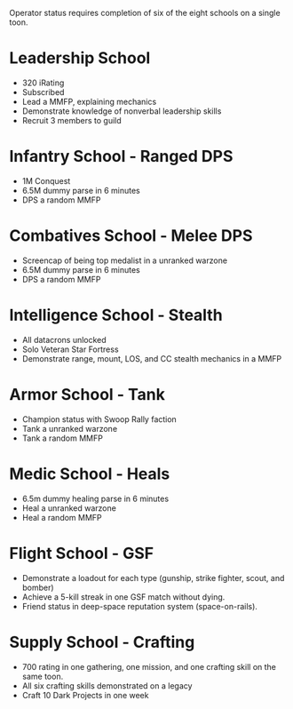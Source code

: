 Operator status requires completion of six of the eight schools on a single toon.

# Leadership School

* 320 iRating
* Subscribed
* Lead a MMFP, explaining mechanics
* Demonstrate knowledge of nonverbal leadership skills
* Recruit 3 members to guild

# Infantry School - Ranged DPS

* 1M Conquest
* 6.5M dummy parse in 6 minutes
* DPS a random MMFP

# Combatives School - Melee DPS

* Screencap of being top medalist in a unranked warzone
* 6.5M dummy parse in 6 minutes
* DPS a random MMFP

# Intelligence School - Stealth 

* All datacrons unlocked
* Solo Veteran Star Fortress
* Demonstrate range, mount, LOS, and CC stealth mechanics in a MMFP

# Armor School - Tank

* Champion status with Swoop Rally faction
* Tank a unranked warzone
* Tank a random MMFP

# Medic School - Heals

* 6.5m dummy healing parse in 6 minutes
* Heal a unranked warzone 
* Heal a random MMFP

# Flight School - GSF

* Demonstrate a loadout for each type (gunship, strike fighter, scout, and bomber)
* Achieve a 5-kill streak in one GSF match without dying.
* Friend status in deep-space reputation system (space-on-rails).

# Supply School - Crafting

* 700 rating in one gathering, one mission, and one crafting skill on the same toon.
* All six crafting skills demonstrated on a legacy
* Craft 10 Dark Projects in one week
